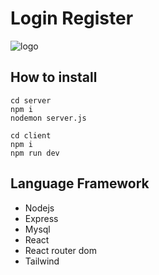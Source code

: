 # Login Register

![logo](https://cdn.discordapp.com/attachments/1198124910950752288/1199803478810296352/image.png?ex=65c3df10&is=65b16a10&hm=2b4c588d08832815037548222cd2cca0b17df7fa8767ebd8cc7d7ef543b372ab&)

## How to install
```
cd server
npm i
nodemon server.js
```
```
cd client
npm i
npm run dev
```

## Language Framework
* Nodejs
* Express
* Mysql
* React
* React router dom
* Tailwind
